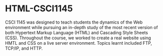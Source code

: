 # HTML-CSCI1145
 CSCI 1145 was designed to teach students the dynamics of the Web environment while pursuing an in-depth study of the most recent version of both Hypertext Markup Language (HTML) and Cascading Style Sheets (CSS). Throughout the course, we worked to create a real website using HMTL and CSS on a live server environment.  Topics learnt included FTP, TCP/IP, and HTTP.
